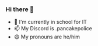 ### Hi there 👋

- 🌱 I'm currently in school for IT
- 📫 My Discord is .pancakepolice
- 😄 My pronouns are he/him
